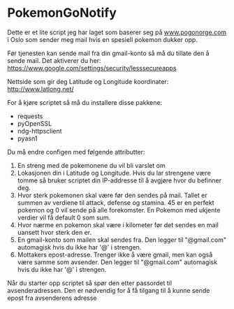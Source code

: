 # PokemonGoNotify

Dette er et lite script jeg har laget som baserer seg på www.pogonorge.com i Oslo som sender meg mail hvis en spesiell pokemon dukker opp.

Før tjenesten kan sende mail fra din gmail-konto så må du tillate den å sende mail. Det aktiverer du her:
https://www.google.com/settings/security/lesssecureapps

Nettside som gir deg Latitude og Longitude koordinater:
http://www.latlong.net/

For å kjøre scriptet så må du installere disse pakkene:
- requests
- pyOpenSSL
- ndg-httpsclient
- pyasn1

Du må endre configen med følgende attributter:

1. En streng med de pokemonene du vil bli varslet om
2. Lokasjonen din i Latitude og Longitude. Hvis du lar strengene være tomme så bruker scriptet din IP-addresse til å avgjøre hvor du befinner deg.
3. Hvor sterk pokemonen skal være før den sendes på mail. Tallet er summen av verdiene til attack, defense og stamina. 45 er en perfekt pokemon og 0 vil sende på alle forekomster. En Pokemon med ukjente verdier vil få default 0 som sum.
4. Hvor nærme en pokemon skal være i kilometer før det sendes en mail uansett hvor sterk den er.
5. En gmail-konto som mailen skal sendes fra. Den legger til "@gmail.com" automagisk hvis du ikke har '@' i strengen.
6. Mottakers epost-adresse. Trenger ikke å være gmail, men kan også være samme som avsender.  Den legger til "@gmail.com" automagisk hvis du ikke har '@' i strengen.

Når du starter opp scriptet så spør den etter passordet til avsenderadressen. Den er nødvendig for å få tilgang til å kunne sende epost fra avsenderens adresse
